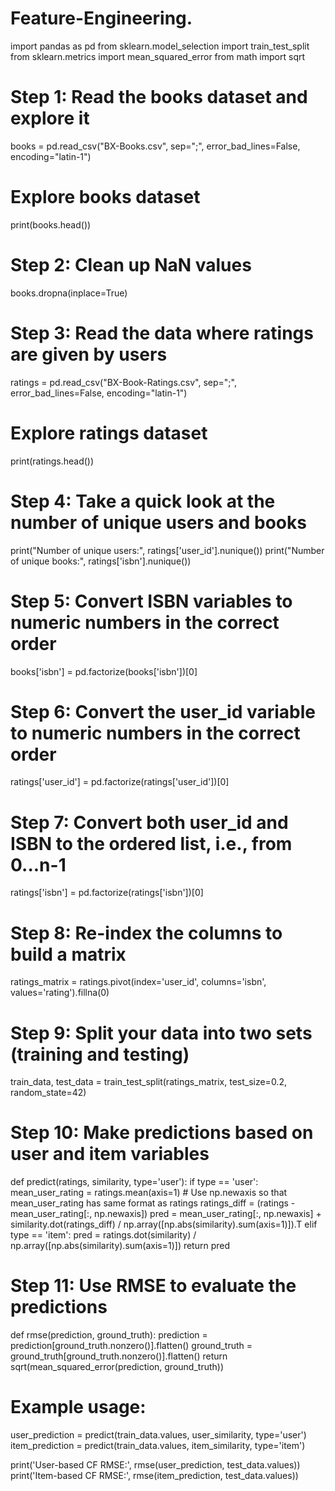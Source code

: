 # Feature-Engineering.
import pandas as pd
from sklearn.model_selection import train_test_split
from sklearn.metrics import mean_squared_error
from math import sqrt

# Step 1: Read the books dataset and explore it
books = pd.read_csv("BX-Books.csv", sep=";", error_bad_lines=False, encoding="latin-1")
# Explore books dataset
print(books.head())

# Step 2: Clean up NaN values
books.dropna(inplace=True)

# Step 3: Read the data where ratings are given by users
ratings = pd.read_csv("BX-Book-Ratings.csv", sep=";", error_bad_lines=False, encoding="latin-1")
# Explore ratings dataset
print(ratings.head())

# Step 4: Take a quick look at the number of unique users and books
print("Number of unique users:", ratings['user_id'].nunique())
print("Number of unique books:", ratings['isbn'].nunique())

# Step 5: Convert ISBN variables to numeric numbers in the correct order
books['isbn'] = pd.factorize(books['isbn'])[0]

# Step 6: Convert the user_id variable to numeric numbers in the correct order
ratings['user_id'] = pd.factorize(ratings['user_id'])[0]

# Step 7: Convert both user_id and ISBN to the ordered list, i.e., from 0...n-1
ratings['isbn'] = pd.factorize(ratings['isbn'])[0]

# Step 8: Re-index the columns to build a matrix
ratings_matrix = ratings.pivot(index='user_id', columns='isbn', values='rating').fillna(0)

# Step 9: Split your data into two sets (training and testing)
train_data, test_data = train_test_split(ratings_matrix, test_size=0.2, random_state=42)

# Step 10: Make predictions based on user and item variables
def predict(ratings, similarity, type='user'):
    if type == 'user':
        mean_user_rating = ratings.mean(axis=1)
        # Use np.newaxis so that mean_user_rating has same format as ratings
        ratings_diff = (ratings - mean_user_rating[:, np.newaxis])
        pred = mean_user_rating[:, np.newaxis] + similarity.dot(ratings_diff) / np.array([np.abs(similarity).sum(axis=1)]).T
    elif type == 'item':
        pred = ratings.dot(similarity) / np.array([np.abs(similarity).sum(axis=1)])
    return pred

# Step 11: Use RMSE to evaluate the predictions
def rmse(prediction, ground_truth):
    prediction = prediction[ground_truth.nonzero()].flatten()
    ground_truth = ground_truth[ground_truth.nonzero()].flatten()
    return sqrt(mean_squared_error(prediction, ground_truth))

# Example usage:
user_prediction = predict(train_data.values, user_similarity, type='user')
item_prediction = predict(train_data.values, item_similarity, type='item')

print('User-based CF RMSE:', rmse(user_prediction, test_data.values))
print('Item-based CF RMSE:', rmse(item_prediction, test_data.values))


